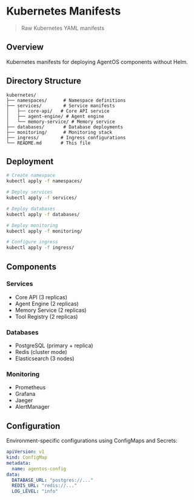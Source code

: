 # Kubernetes Manifests

> Raw Kubernetes YAML manifests

## Overview

Kubernetes manifests for deploying AgentOS components without Helm.

## Directory Structure

```
kubernetes/
├── namespaces/      # Namespace definitions
├── services/        # Service manifests
│   ├── core-api/   # Core API service
│   ├── agent-engine/ # Agent engine
│   └── memory-service/ # Memory service
├── databases/       # Database deployments
├── monitoring/      # Monitoring stack
├── ingress/        # Ingress configurations
└── README.md       # This file
```

## Deployment

```bash
# Create namespace
kubectl apply -f namespaces/

# Deploy services
kubectl apply -f services/

# Deploy databases
kubectl apply -f databases/

# Deploy monitoring
kubectl apply -f monitoring/

# Configure ingress
kubectl apply -f ingress/
```

## Components

### Services
- Core API (3 replicas)
- Agent Engine (2 replicas)
- Memory Service (2 replicas)
- Tool Registry (2 replicas)

### Databases
- PostgreSQL (primary + replica)
- Redis (cluster mode)
- Elasticsearch (3 nodes)

### Monitoring
- Prometheus
- Grafana
- Jaeger
- AlertManager

## Configuration

Environment-specific configurations using ConfigMaps and Secrets:

```yaml
apiVersion: v1
kind: ConfigMap
metadata:
  name: agentos-config
data:
  DATABASE_URL: "postgres://..."
  REDIS_URL: "redis://..."
  LOG_LEVEL: "info"
```